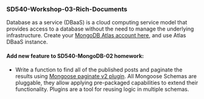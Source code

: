 ### SD540-Workshop-03-Rich-Documents
Database as a service (DBaaS) is a cloud computing service model that provides access to a database without the need to manage the underlying infrastructure. Create your [MongoDB Atlas account here](https://www.mongodb.com/atlas), and use Atlas DBaaS instance.
  
#### Add new feature to SD540-MongoDB-02 homework:
* Write a function to find all of the published posts and paginate the results using [Mongoose paginate v2 plugin](https://www.npmjs.com/package/mongoose-paginate-v2). All Mongoose Schemas are pluggable, they allow applying pre-packaged capabilities to extend their functionality. Plugins are a tool for reusing logic in multiple schemas.
